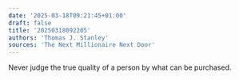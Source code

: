 ```yaml
---
date: '2025-03-18T09:21:45+01:00'
draft: false
title: '20250318092205'
authors: 'Thomas J. Stanley'
sources: 'The Next Millionaire Next Door'
---
```

Never judge the true quality of a person by what can be purchased.
